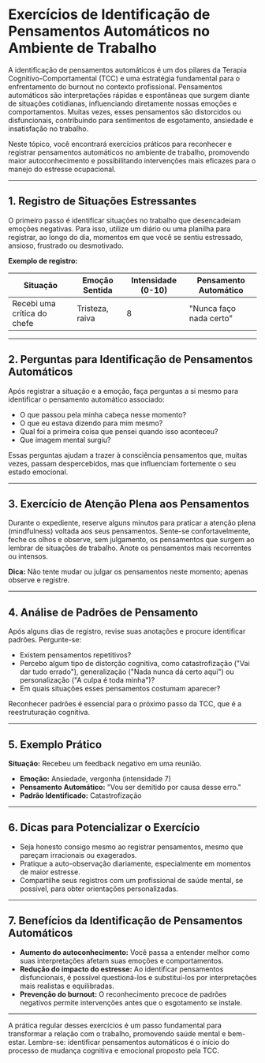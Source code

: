 # Exercícios de Identificação de Pensamentos Automáticos no Ambiente de Trabalho

A identificação de pensamentos automáticos é um dos pilares da Terapia Cognitivo-Comportamental (TCC) e uma estratégia fundamental para o enfrentamento do burnout no contexto profissional. Pensamentos automáticos são interpretações rápidas e espontâneas que surgem diante de situações cotidianas, influenciando diretamente nossas emoções e comportamentos. Muitas vezes, esses pensamentos são distorcidos ou disfuncionais, contribuindo para sentimentos de esgotamento, ansiedade e insatisfação no trabalho.

Neste tópico, você encontrará exercícios práticos para reconhecer e registrar pensamentos automáticos no ambiente de trabalho, promovendo maior autoconhecimento e possibilitando intervenções mais eficazes para o manejo do estresse ocupacional.

---

## 1. **Registro de Situações Estressantes**

O primeiro passo é identificar situações no trabalho que desencadeiam emoções negativas. Para isso, utilize um diário ou uma planilha para registrar, ao longo do dia, momentos em que você se sentiu estressado, ansioso, frustrado ou desmotivado.

**Exemplo de registro:**

| Situação | Emoção Sentida | Intensidade (0-10) | Pensamento Automático |
|----------|----------------|--------------------|----------------------|
| Recebi uma crítica do chefe | Tristeza, raiva | 8 | "Nunca faço nada certo" |

---

## 2. **Perguntas para Identificação de Pensamentos Automáticos**

Após registrar a situação e a emoção, faça perguntas a si mesmo para identificar o pensamento automático associado:

- O que passou pela minha cabeça nesse momento?
- O que eu estava dizendo para mim mesmo?
- Qual foi a primeira coisa que pensei quando isso aconteceu?
- Que imagem mental surgiu?

Essas perguntas ajudam a trazer à consciência pensamentos que, muitas vezes, passam despercebidos, mas que influenciam fortemente o seu estado emocional.

---

## 3. **Exercício de Atenção Plena aos Pensamentos**

Durante o expediente, reserve alguns minutos para praticar a atenção plena (mindfulness) voltada aos seus pensamentos. Sente-se confortavelmente, feche os olhos e observe, sem julgamento, os pensamentos que surgem ao lembrar de situações de trabalho. Anote os pensamentos mais recorrentes ou intensos.

**Dica:** Não tente mudar ou julgar os pensamentos neste momento; apenas observe e registre.

---

## 4. **Análise de Padrões de Pensamento**

Após alguns dias de registro, revise suas anotações e procure identificar padrões. Pergunte-se:

- Existem pensamentos repetitivos?
- Percebo algum tipo de distorção cognitiva, como catastrofização ("Vai dar tudo errado"), generalização ("Nada nunca dá certo aqui") ou personalização ("A culpa é toda minha")?
- Em quais situações esses pensamentos costumam aparecer?

Reconhecer padrões é essencial para o próximo passo da TCC, que é a reestruturação cognitiva.

---

## 5. **Exemplo Prático**

**Situação:** Recebeu um feedback negativo em uma reunião.

- **Emoção:** Ansiedade, vergonha (intensidade 7)
- **Pensamento Automático:** "Vou ser demitido por causa desse erro."
- **Padrão Identificado:** Catastrofização

---

## 6. **Dicas para Potencializar o Exercício**

- Seja honesto consigo mesmo ao registrar pensamentos, mesmo que pareçam irracionais ou exagerados.
- Pratique a auto-observação diariamente, especialmente em momentos de maior estresse.
- Compartilhe seus registros com um profissional de saúde mental, se possível, para obter orientações personalizadas.

---

## 7. **Benefícios da Identificação de Pensamentos Automáticos**

- **Aumento do autoconhecimento:** Você passa a entender melhor como suas interpretações afetam suas emoções e comportamentos.
- **Redução do impacto do estresse:** Ao identificar pensamentos disfuncionais, é possível questioná-los e substituí-los por interpretações mais realistas e equilibradas.
- **Prevenção do burnout:** O reconhecimento precoce de padrões negativos permite intervenções antes que o esgotamento se instale.

---

A prática regular desses exercícios é um passo fundamental para transformar a relação com o trabalho, promovendo saúde mental e bem-estar. Lembre-se: identificar pensamentos automáticos é o início do processo de mudança cognitiva e emocional proposto pela TCC.